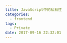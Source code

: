 ```yaml
---
title: JavaScript中的私有性
categories:
  - frontend
tags:
  - Private
date: 2017-09-16 22:32:01
---
```


